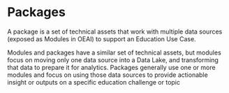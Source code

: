 # Packages

A package is a set of technical assets that work with multiple data sources (exposed as Modules in OEAI) to support an Education Use Case.

Modules and packages have a similar set of technical assets, but modules focus on moving only one data source into a Data Lake, and transforming that data to prepare it for analytics. Packages generally use one or more modules and focus on using those data sources to provide actionable insight or outputs on a specific education challenge or topic

